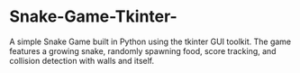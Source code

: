 # Snake-Game-Tkinter-
A simple Snake Game built in Python using the tkinter GUI toolkit. The game features a growing snake, randomly spawning food, score tracking, and collision detection with walls and itself.
